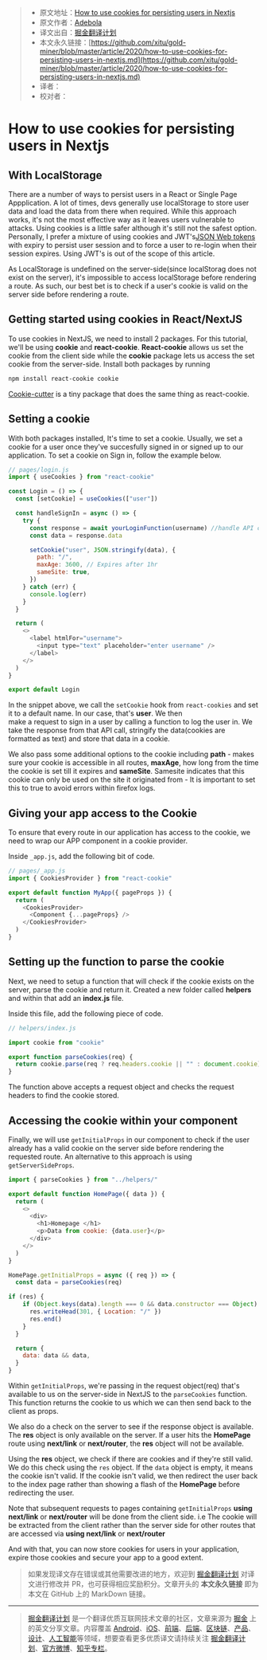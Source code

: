 > * 原文地址：[How to use cookies for persisting users in Nextjs](https://dev.to/debosthefirst/how-to-use-cookies-for-persisting-users-in-nextjs-4617)
> * 原文作者：[Adebola](https://dev.to/debosthefirst)
> * 译文出自：[掘金翻译计划](https://github.com/xitu/gold-miner)
> * 本文永久链接：[https://github.com/xitu/gold-miner/blob/master/article/2020/how-to-use-cookies-for-persisting-users-in-nextjs.md](https://github.com/xitu/gold-miner/blob/master/article/2020/how-to-use-cookies-for-persisting-users-in-nextjs.md)
> * 译者：
> * 校对者：

# How to use cookies for persisting users in Nextjs

## With LocalStorage

There are a number of ways to persist users in a React or Single Page Appplication. A lot of times, devs generally use localStorage to store user data and load the data from there when required. While this approach works, it's not the most effective way as it leaves users vulnerable to attacks. Using cookies is a little safer although it's still not the safest option. Personally, I prefer a mixture of using cookies and JWT's[JSON Web tokens](https://jwt.io/) with expiry to persist user session and to force a user to re-login when their session expires. Using JWT's is out of the scope of this article.

As LocalStorage is undefined on the server-side(since localStorag does not exist on the server), it's impossible to access localStorage before rendering a route. As such, our best bet is to check if a user's cookie is valid on the server side before rendering a route.

## Getting started using cookies in React/NextJS

To use cookies in NextJS, we need to install 2 packages. For this tutorial, we'll be using **cookie** and **react-cookie**. **React-cookie** allows us set the cookie from the client side while the **cookie** package lets us access the set cookie from the server-side. Install both packages by running  

```bash
npm install react-cookie cookie
```

[Cookie-cutter](https://npmjs.com/package/cookie-cutter) is a tiny package that does the same thing as react-cookie.

## Setting a cookie

With both packages installed, It's time to set a cookie. Usually, we set a cookie for a user once they've succesfully signed in or signed up to our application. To set a cookie on Sign in, follow the example below.  

```js
// pages/login.js
import { useCookies } from "react-cookie"

const Login = () => {
  const [setCookie] = useCookies(["user"])

  const handleSignIn = async () => {
    try {
      const response = await yourLoginFunction(username) //handle API call to sign in here.
      const data = response.data

      setCookie("user", JSON.stringify(data), {
        path: "/",
        maxAge: 3600, // Expires after 1hr
        sameSite: true,
      })
    } catch (err) {
      console.log(err)
    }
  }

  return (
    <>
      <label htmlFor="username">
        <input type="text" placeholder="enter username" />
      </label>
    </>
  )
}

export default Login
```

In the snippet above, we call the `setCookie` hook from `react-cookies` and set it to a default name. In our case, that's **user**. We then  
make a request to sign in a user by calling a function to log the user in. We take the response from that API call, stringify the data(cookies are formatted as text) and store that data in a cookie.

We also pass some additional options to the cookie including **path** \- makes sure your cookie is accessible in all routes, **maxAge**, how long from the time the cookie is set till it expires and **sameSite**. Samesite indicates that this cookie can only be used on the site it originated from - It is important to set this to true to avoid errors within firefox logs.

## Giving your app access to the Cookie

To ensure that every route in our application has access to the cookie, we need to wrap our APP component in a cookie provider.

Inside `_app.js`, add the following bit of code.  

```js
// pages/_app.js
import { CookiesProvider } from "react-cookie"

export default function MyApp({ pageProps }) {
  return (
    <CookiesProvider>
      <Component {...pageProps} />
    </CookiesProvider>
  )
}
```

## [](#setting-up-the-function-to-parse-the-cookie)Setting up the function to parse the cookie

Next, we need to setup a function that will check if the cookie exists on the server, parse the cookie and return it. Created a new folder called **helpers** and within that add an **index.js** file.

Inside this file, add the following piece of code.  

```js
// helpers/index.js

import cookie from "cookie"

export function parseCookies(req) {
  return cookie.parse(req ? req.headers.cookie || "" : document.cookie)
}
```

The function above accepts a request object and checks the request headers to find the cookie stored.

## Accessing the cookie within your component

Finally, we will use `getInitialProps` in our component to check if the user already has a valid cookie on the server side before rendering the requested route. An alternative to this approach is using `getServerSideProps`.  

```js
import { parseCookies } from "../helpers/"

export default function HomePage({ data }) {
  return (
    <>
      <div>
        <h1>Homepage </h1>
        <p>Data from cookie: {data.user}</p>
      </div>
    </>
  )
}

HomePage.getInitialProps = async ({ req }) => {
  const data = parseCookies(req)

if (res) {
    if (Object.keys(data).length === 0 && data.constructor === Object) {
      res.writeHead(301, { Location: "/" })
      res.end()
    }
  }

  return {
    data: data && data,
  }
}
```

Within `getInitialProps`, we're passing in the request object(req) that's available to us on the server-side in NextJS to the `parseCookies` function. This function returns the cookie to us which we can then send back to the client as props.

We also do a check on the server to see if the response object is available. The **res** object is only available on the server. If a user hits the **HomePage** route using **next/link** or **next/router**, the **res** object will not be available.

Using the **res** object, we check if there are cookies and if they're still valid. We do this check using the `res` object. If the `data` object is empty, it means the cookie isn't valid. If the cookie isn't valid, we then redirect the user back to the index page rather than showing a flash of the **HomePage** before redirecting the user.

Note that subsequent requests to pages containing `getInitialProps` **using next/link** or **next/router** will be done from the client side. i.e The cookie will be extracted from the client rather than the server side for other routes that are accessed via **using next/link** or **next/router**

And with that, you can now store cookies for users in your application, expire those cookies and secure your app to a good extent.

> 如果发现译文存在错误或其他需要改进的地方，欢迎到 [掘金翻译计划](https://github.com/xitu/gold-miner) 对译文进行修改并 PR，也可获得相应奖励积分。文章开头的 **本文永久链接** 即为本文在 GitHub 上的 MarkDown 链接。

---

> [掘金翻译计划](https://github.com/xitu/gold-miner) 是一个翻译优质互联网技术文章的社区，文章来源为 [掘金](https://juejin.im) 上的英文分享文章。内容覆盖 [Android](https://github.com/xitu/gold-miner#android)、[iOS](https://github.com/xitu/gold-miner#ios)、[前端](https://github.com/xitu/gold-miner#前端)、[后端](https://github.com/xitu/gold-miner#后端)、[区块链](https://github.com/xitu/gold-miner#区块链)、[产品](https://github.com/xitu/gold-miner#产品)、[设计](https://github.com/xitu/gold-miner#设计)、[人工智能](https://github.com/xitu/gold-miner#人工智能)等领域，想要查看更多优质译文请持续关注 [掘金翻译计划](https://github.com/xitu/gold-miner)、[官方微博](http://weibo.com/juejinfanyi)、[知乎专栏](https://zhuanlan.zhihu.com/juejinfanyi)。
